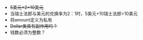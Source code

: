 * ~~5美元×2=10美元~~
* 当瑞士法郎与美元的兑换率为2：1时，5美元+10瑞士法郎=10美元
* 将amount定义为私有
* ~~Dollar类具有副作用吗？~~
* 钱数必须为整数？


